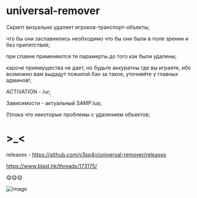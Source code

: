# universal-remover

Скрипт визуально удаляет игроков-транспорт-объекты;

что бы они заспавнились необходимо что бы они были в поле зрении и без припятствий;

при спавне применяются те парамерты до того как были удалены;

кароче приемущества не дает, но будьте аккуратны где вы играете, ибо возможно вам выдадут пожилой бан за такое, уточняйте у главных админов!;

ACTIVATION - /ur;

Зависимости - актуальный SAMP.lua;

(!)пока что некоторые проблемы с удалением объектов;

# >_<
releases - https://github.com/v3sp4n/universal-remover/releases

https://www.blast.hk/threads/173175/

😋😋😋

![image](https://user-images.githubusercontent.com/57196133/230646905-e9c7ee87-913e-496d-8937-69edb885e0e2.png)
